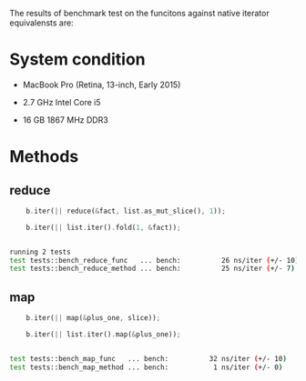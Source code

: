 The results of benchmark test on the funcitons against native iterator equivalensts are:

# System condition
- MacBook Pro (Retina, 13-inch, Early 2015)

- 2.7 GHz Intel Core i5
- 16 GB 1867 MHz DDR3

# Methods

## reduce

```rust
    b.iter(|| reduce(&fact, list.as_mut_slice(), 1));

    b.iter(|| list.iter().fold(1, &fact));
```
```bash

running 2 tests
test tests::bench_reduce_func   ... bench:          26 ns/iter (+/- 10)
test tests::bench_reduce_method ... bench:          25 ns/iter (+/- 7)
```

## map

```rust
    b.iter(|| map(&plus_one, slice));

    b.iter(|| list.iter().map(&plus_one));
```
```bash

test tests::bench_map_func   ... bench:          32 ns/iter (+/- 10)
test tests::bench_map_method ... bench:           1 ns/iter (+/- 0)
```